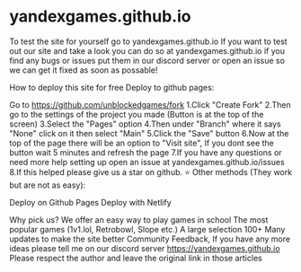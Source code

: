 # yandexgames.github.io
To test the site for yourself go to yandexgames.github.io
If you want to test out our site and take a look you can do so at yandexgames.github.io if you find any bugs or issues put them in our discord server or open an issue so we can get it fixed as soon as possable!

How to deploy this site for free
Deploy to github pages:

Go to https://github.com/unblockedgames/fork
1.Click "Create Fork"
2.Then go to the settings of the project you made (Button is at the top of the screen)
3.Select the "Pages" option
4.Then under "Branch" where it says "None" click on it then select "Main"
5.Click the "Save" button
6.Now at the top of the page there will be an option to "Visit site", If you dont see the button wait 5 minutes and refresh the page
7.If you have any questions or need more help setting up open an issue at yandexgames.github.io/issues
8.If this helped please give us a star on github. ⭐
Other methods (They work but are not as easy):

Deploy on Github Pages Deploy with Netlify

Why pick us?
We offer an easy way to play games in school
The most popular games (1v1.lol, Retrobowl, Slope etc.)
A large selection 100+
Many updates to make the site better
Community Feedback, If you have any more ideas please tell me on our discord server 
https://yandexgames.github.io
Please respect the author and leave the original link in those articles
